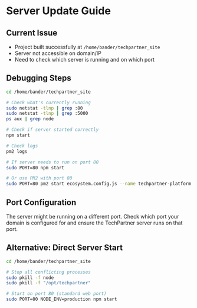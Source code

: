 # Server Update Guide

## Current Issue
- Project built successfully at `/home/bander/techpartner_site`
- Server not accessible on domain/IP
- Need to check which server is running and on which port

## Debugging Steps
```bash
cd /home/bander/techpartner_site

# Check what's currently running
sudo netstat -tlnp | grep :80
sudo netstat -tlnp | grep :5000
ps aux | grep node

# Check if server started correctly
npm start

# Check logs
pm2 logs

# If server needs to run on port 80
sudo PORT=80 npm start

# Or use PM2 with port 80
sudo PORT=80 pm2 start ecosystem.config.js --name techpartner-platform
```

## Port Configuration
The server might be running on a different port. Check which port your domain is configured for and ensure the TechPartner server runs on that port.

## Alternative: Direct Server Start
```bash
cd /home/bander/techpartner_site

# Stop all conflicting processes
sudo pkill -f node
sudo pkill -f "/opt/techpartner"

# Start on port 80 (standard web port)
sudo PORT=80 NODE_ENV=production npm start
```